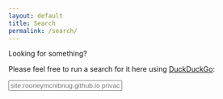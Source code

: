 ```yaml
---
layout: default
title: Search
permalink: /search/
---
```


Looking for something?

Please feel free to run a search for it here using [DuckDuckGo](https://duckduckgo.com/spread):

<form method="get" id="search" action="https://duckduckgo.com/">
<input type="hidden" name="sites" value="rooneymcnibnug.github.io"/>
<input type="hidden" name="kh" value="1"/>
<input class="search" type="text" size="25" name="q" maxlength="300" placeholder="site:rooneymcnibnug.github.io privacy"/>
<input type="submit" value="Search" style="visibility: hidden;" /></form>
